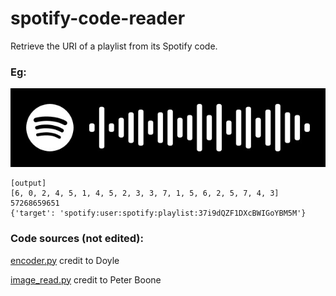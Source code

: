 # spotify-code-reader

Retrieve the URI of a playlist from its Spotify code.

### Eg:

![code_test](code_test.jpeg)

```
[output]
[6, 0, 2, 4, 5, 1, 4, 5, 2, 3, 3, 7, 1, 5, 6, 2, 5, 7, 4, 3]
57268659651
{'target': 'spotify:user:spotify:playlist:37i9dQZF1DXcBWIGoYBM5M'}
```

### Code sources (not edited):

[encoder.py](https://stackoverflow.com/a/64950150/10637414) credit to Doyle

[image_read.py](https://stackoverflow.com/a/62120952/10637414) credit to Peter Boone


